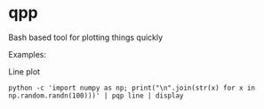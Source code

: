 # qpp
Bash based tool for plotting things quickly

Examples:

Line plot
```
python -c 'import numpy as np; print("\n".join(str(x) for x in np.random.randn(100)))' | pqp line | display
```
